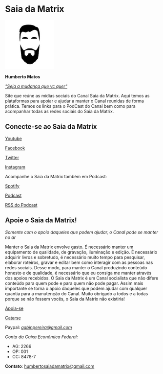 # Saia da Matrix

![Logo](images/logo.jpg)

**Humberto Matos**

*["Seja a mudança que vc quer"](https://www.youtube.com/channel/UC3qAUf53j_dUv09jH7jsUJw?view_as=subscriber "Seja a mudança que vc quer")*

Site que reúne as mídias sociais do Canal Saia da Matrix. Aqui temos as plataformas para apoiar e ajudar a manter o Canal reunidas de forma prática. Temos os links para o PodCast do Canal bem como para acompanhar todas as redes sociais do Saia da Matrix.

## Conecte-se ao Saia da Matrix

[Youtube](https://www.youtube.com/channel/UC3qAUf53j_dUv09jH7jsUJw?view_as=subscriber)

[Facebook](https://www.facebook.com/humbertosaiadamatrix/)

[Twitter](https://twitter.com/H1SaiaDaMatrix)

[Instagram](https://www.instagram.com/prof_humberto_matos/)


Acompanhe o Saia da Matrix também em Podcast:

[Spotify](https://open.spotify.com/show/5geBc0b4egUMH0SJRQcnr9)

[Podcast](http://humbertosaiadamatrix.libsyn.com/)

[RSS do Podcast](http://humbertosaiadamatrix.libsyn.com/rss)



## Apoie o Saia da Matrix!
*Somente com o apoio daqueles que podem ajudar, o Canal pode se manter no ar*

Manter o Saia da Matrix envolve gasto. É necessário manter um equipamento de qualidade, de gravação, iluminação e edição. É necessário adquirir livros e sobretudo, é necessário muito tempo para pesquisar, elaborar roteiros, gravar e editar bem como interagir com as pessoas nas redes sociais. Desse modo, para manter o Canal produzindo conteúdo honesto e de qualidade, é necessário que eu consiga me manter através dos apoios recebidos. O Saia da Matrix é um Canal socialista que não difere conteúdo para quem pode e para quem não pode pagar. Assim mais importante se torna o apoio daqueles que podem ajudar com qualquer quantia para a manutenção do Canal. Muito obrigado a todos e a todas porque se não fossem vocês, o Saia da Matrix não existiria!

[Apoia-se](https://apoia.se/mecenas_saia_da_matrix "Apoia-se")

[Catarse](https://www.catarse.me/mecenas_saia_da_matrix_ca83 "Catarse")

Paypal: *gabinpereira@gmail.com*


*Conta da Caixa Econômica Federal:*
* AG: 2266
* OP: 001
* CC: 8478-7


**Contato**: [humbertosaiadamatrix@gmail.com](humbertosaiadamatrix@gmail.com)
